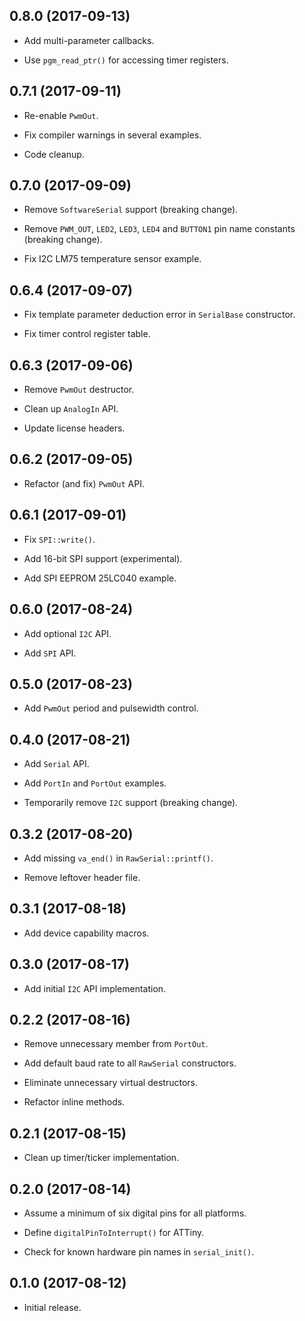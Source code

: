 ## 0.8.0 (2017-09-13)

- Add multi-parameter callbacks.

- Use `pgm_read_ptr()` for accessing timer registers.


## 0.7.1 (2017-09-11)

- Re-enable `PwmOut`.

- Fix compiler warnings in several examples.

- Code cleanup.


## 0.7.0 (2017-09-09)

- Remove `SoftwareSerial` support (breaking change).

- Remove `PWM_OUT`, `LED2`, `LED3`, `LED4` and `BUTTON1` pin name
  constants (breaking change).

- Fix I2C LM75 temperature sensor example.


## 0.6.4 (2017-09-07)

- Fix template parameter deduction error in `SerialBase` constructor.

- Fix timer control register table.


## 0.6.3 (2017-09-06)

- Remove `PwmOut` destructor.

- Clean up `AnalogIn` API.

- Update license headers.


## 0.6.2 (2017-09-05)

- Refactor (and fix) `PwmOut` API.


## 0.6.1 (2017-09-01)

- Fix `SPI::write()`.

- Add 16-bit SPI support (experimental).

- Add SPI EEPROM 25LC040 example.


## 0.6.0 (2017-08-24)

- Add optional `I2C` API.

- Add `SPI` API.


## 0.5.0 (2017-08-23)

- Add `PwmOut` period and pulsewidth control.


## 0.4.0 (2017-08-21)

- Add `Serial` API.

- Add `PortIn` and `PortOut` examples.

- Temporarily remove `I2C` support (breaking change).


## 0.3.2 (2017-08-20)

- Add missing `va_end()` in `RawSerial::printf()`.

- Remove leftover header file.


## 0.3.1 (2017-08-18)

- Add device capability macros.


## 0.3.0 (2017-08-17)

- Add initial `I2C` API implementation.


## 0.2.2 (2017-08-16)

- Remove unnecessary member from `PortOut`.

- Add default baud rate to all `RawSerial` constructors.

- Eliminate unnecessary virtual destructors.

- Refactor inline methods.


## 0.2.1 (2017-08-15)

- Clean up timer/ticker implementation.


## 0.2.0 (2017-08-14)

- Assume a minimum of six digital pins for all platforms.

- Define `digitalPinToInterrupt()` for ATTiny.

- Check for known hardware pin names in `serial_init()`.


## 0.1.0 (2017-08-12)

- Initial release.
